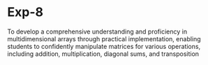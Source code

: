 # Exp-8
To develop a comprehensive understanding and proficiency in multidimensional arrays through practical implementation, enabling students to confidently manipulate matrices for various operations, including addition, multiplication, diagonal sums, and transposition
